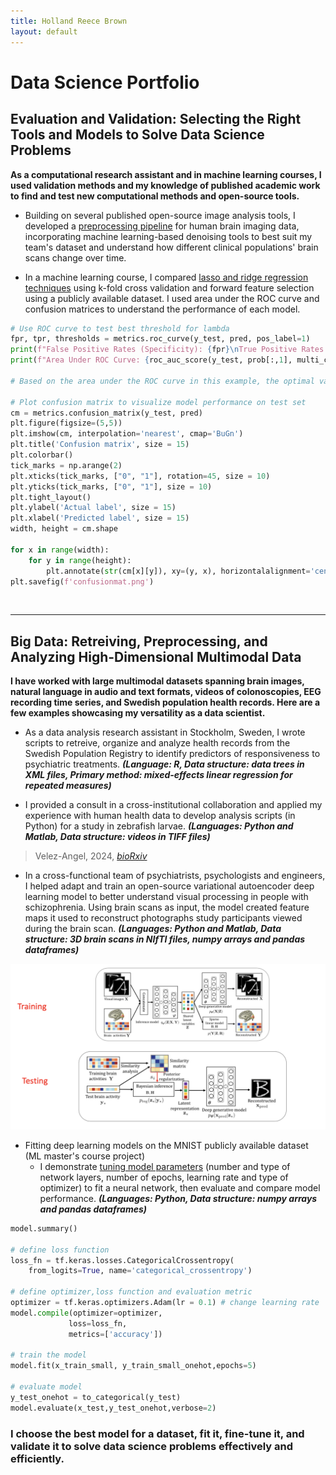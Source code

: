 ```yaml
---
title: Holland Reece Brown
layout: default
---
```



# Data Science Portfolio
## Evaluation and Validation: Selecting the Right Tools and Models to Solve Data Science Problems
**As a computational research assistant and in machine learning courses, I used validation methods and my knowledge of published academic work to find and test new computational methods and open-source tools.**

- Building on several published open-source image analysis tools, I developed a [preprocessing pipeline](https://github.com/holland-reece/SE-fMRI-Pipeline-magnitude-fieldmaps) for human brain imaging data, incorporating machine learning-based denoising tools to best suit my team's dataset and understand how different clinical populations' brain scans change over time.

- In a machine learning course, I compared [lasso and ridge regression techniques](https://github.com/holland-reece/ridge-vs-lasso-reg) using k-fold cross validation and forward feature selection using a publicly available dataset. I used area under the ROC curve and confusion matrices to understand the performance of each model.

```python
# Use ROC curve to test best threshold for lambda
fpr, tpr, thresholds = metrics.roc_curve(y_test, pred, pos_label=1)
print(f"False Positive Rates (Specificity): {fpr}\nTrue Positive Rates (Sensitivity): {tpr}\nThresholds: {thresholds}\n")
print(f"Area Under ROC Curve: {roc_auc_score(y_test, prob[:,1], multi_class='ovr')}\n")

# Based on the area under the ROC curve in this example, the optimal value for lambda = 1.
     
# Plot confusion matrix to visualize model performance on test set
cm = metrics.confusion_matrix(y_test, pred)
plt.figure(figsize=(5,5))
plt.imshow(cm, interpolation='nearest', cmap='BuGn')
plt.title('Confusion matrix', size = 15)
plt.colorbar()
tick_marks = np.arange(2)
plt.xticks(tick_marks, ["0", "1"], rotation=45, size = 10)
plt.yticks(tick_marks, ["0", "1"], size = 10)
plt.tight_layout()
plt.ylabel('Actual label', size = 15)
plt.xlabel('Predicted label', size = 15)
width, height = cm.shape

for x in range(width):
    for y in range(height):
        plt.annotate(str(cm[x][y]), xy=(y, x), horizontalalignment='center', verticalalignment='center')
plt.savefig(f'confusionmat.png')
```

<br>

---

## Big Data: Retreiving, Preprocessing, and Analyzing High-Dimensional Multimodal Data
**I have worked with large multimodal datasets spanning brain images, natural language in audio and text formats, videos of colonoscopies, EEG recording time series, and Swedish population health records. Here are a few examples showcasing my versatility as a data scientist.**

- As a data analysis research assistant in Stockholm, Sweden, I wrote scripts to retreive, organize and analyze health records from the Swedish Population Registry to identify predictors of responsiveness to psychiatric treatments.
**_(Language: R, Data structure: data trees in XML files, Primary method: mixed-effects linear regression for repeated measures)_**

- I provided a consult in a cross-institutional collaboration and applied my experience with human health data to develop analysis scripts (in Python) for a study in zebrafish larvae.
**_(Languages: Python and Matlab, Data structure: videos in TIFF files)_**
> Velez-Angel, 2024, [*bioRxiv*](https://doi.org/10.1101/2025.02.07.637118)

- In a cross-functional team of psychiatrists, psychologists and engineers, I helped adapt and train an open-source variational autoencoder deep learning model to better understand visual processing in people with schizophrenia. Using brain scans as input, the model created feature maps it used to reconstruct photographs study participants viewed during the brain scan.
**_(Languages: Python and Matlab, Data structure: 3D brain scans in NIfTI files, numpy arrays and pandas dataframes)_**

<img src="images/vae_results.png" alt="VAE" width="600">

- Fitting deep learning models on the MNIST publicly available dataset (ML master's course project)
    - I demonstrate [tuning model parameters](https://github.com/holland-reece/neural-network-fitting-demo) (number and type of network layers, number of epochs, learning rate and type of optimizer) to fit a neural network, then evaluate and compare model performance.
**_(Languages: Python, Data structure: numpy arrays and pandas dataframes)_**

```python
model.summary()

# define loss function
loss_fn = tf.keras.losses.CategoricalCrossentropy(
    from_logits=True, name='categorical_crossentropy')

# define optimizer,loss function and evaluation metric
optimizer = tf.keras.optimizers.Adam(lr = 0.1) # change learning rate
model.compile(optimizer=optimizer,
             loss=loss_fn,
             metrics=['accuracy'])

# train the model
model.fit(x_train_small, y_train_small_onehot,epochs=5)

# evaluate model
y_test_onehot = to_categorical(y_test)
model.evaluate(x_test,y_test_onehot,verbose=2)
```

### I choose the best model for a dataset, fit it, fine-tune it, and validate it to solve data science problems effectively and efficiently.


